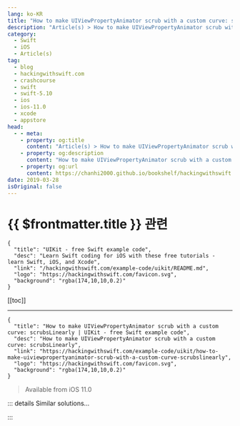 ```yaml
---
lang: ko-KR
title: "How to make UIViewPropertyAnimator scrub with a custom curve: scrubsLinearly"
description: "Article(s) > How to make UIViewPropertyAnimator scrub with a custom curve: scrubsLinearly"
category:
  - Swift
  - iOS
  - Article(s)
tag: 
  - blog
  - hackingwithswift.com
  - crashcourse
  - swift
  - swift-5.10
  - ios
  - ios-11.0
  - xcode
  - appstore
head:
  - - meta:
    - property: og:title
      content: "Article(s) > How to make UIViewPropertyAnimator scrub with a custom curve: scrubsLinearly"
    - property: og:description
      content: "How to make UIViewPropertyAnimator scrub with a custom curve: scrubsLinearly"
    - property: og:url
      content: https://chanhi2000.github.io/bookshelf/hackingwithswift.com/example-code/uikit/how-to-make-uiviewpropertyanimator-scrub-with-a-custom-curve-scrubslinearly.html
date: 2019-03-28
isOriginal: false
---
```


# {{ $frontmatter.title }} 관련

```component VPCard
{
  "title": "UIKit - free Swift example code",
  "desc": "Learn Swift coding for iOS with these free tutorials - learn Swift, iOS, and Xcode",
  "link": "/hackingwithswift.com/example-code/uikit/README.md",
  "logo": "https://hackingwithswift.com/favicon.svg",
  "background": "rgba(174,10,10,0.2)"
}
```

[[toc]]

---

```component VPCard
{
  "title": "How to make UIViewPropertyAnimator scrub with a custom curve: scrubsLinearly | UIKit - free Swift example code",
  "desc": "How to make UIViewPropertyAnimator scrub with a custom curve: scrubsLinearly",
  "link": "https://hackingwithswift.com/example-code/uikit/how-to-make-uiviewpropertyanimator-scrub-with-a-custom-curve-scrubslinearly",
  "logo": "https://hackingwithswift.com/favicon.svg",
  "background": "rgba(174,10,10,0.2)"
}
```

> Available from iOS 11.0

<!-- TODO: 작성 -->

<!--
`UIViewPropertyAnimator` is an incredibly easy way to build custom animations on iOS, making it trivial to support scrubbable, reversible animations. However, by default scrubbing behaves differently from your regular animation: scrubbing always happens linearly, even if your animation was performed using a curve such as ease-in-ease-out.

This is actually a feature rather than a bug, and it’s incredibly intelligent - iOS automatically maps your curve onto a linear animation at the same point, and does the same in reverse, because it can be confusing for users if they try to scrub an animation and it doesn’t follow their finger.

On the flip side, of you’re scrubbing an animation programmatically this behavior isn’t always desirable. Fortunately, iOS 11 introduced a `scrubsLinearly` property for `UIViewPropertyAnimator`: set this to false to make scrubbing retain your custom animation curve.

The default setting is true, which makes `UIViewPropertyAnimator` continue working like it did on iOS 10. To change it, just add this code:

```swift
animator.scrubsLinearly = false
```

-->

::: details Similar solutions…

<!--
/example-code/uikit/how-to-animate-views-using-uiviewpropertyanimator">How to animate views using UIViewPropertyAnimator 
/quick-start/swiftui/swiftui-tips-and-tricks">SwiftUI tips and tricks 
/example-code/uikit/how-to-create-live-playgrounds-in-xcode">How to create live playgrounds in Xcode 
/example-code/system/how-to-make-your-app-open-with-a-custom-url-scheme">How to make your app open with a custom URL scheme 
/example-code/language/how-to-make-custom-types-from-strings-using-expressiblebystringliteral">How to make custom types from strings using ExpressibleByStringLiteral</a>
-->

:::

